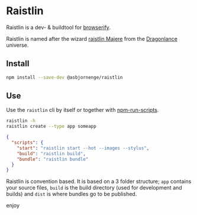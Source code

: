 # Raistlin

Raistlin is a dev- & buildtool for [browserify](http://browserify.org/).

Raistlin is named after the wizard [raistlin Majere](https://en.wikipedia.org/wiki/Raistlin_Majere) from the [Dragonlance](https://en.wikipedia.org/wiki/Dragonlance) universe.

## Install

```sh
npm install --save-dev @asbjornenge/raistlin
```

## Use

Use the `raistlin` cli by itself or together with [npm-run-scripts](https://docs.npmjs.com/cli/run-script).

```sh
raistlin -h
raistlin create --type app someapp
```

```json
{
  "scripts": {
    "start": "raistlin start --hot --images --stylus",
    "build": "raistlin build",
    "bundle": "raistlin bundle"
  }
}
```

Raistlin is convention based. It is based on a 3 folder structure; `app` contains your source files, `build` is the build directory (used for development and builds) and `dist` is where bundles go to be published.

enjoy
